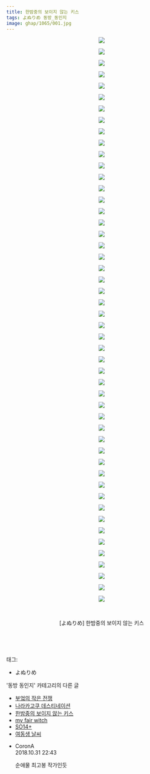 ```yaml
---
title: 한밤중의 보이지 않는 키스
tags: よぬりめ 동방_동인지
image: ghap/1065/001.jpg
---
```

<div class="article">
<p style="text-align: center; clear: none; float: none;"><img src="{{ site.nasurl }}/ghap/1065/001.jpg"/></p>
<p style="text-align: center; clear: none; float: none;"><img src="{{ site.nasurl }}/ghap/1065/002.jpg"/></p>
<p style="text-align: center; clear: none; float: none;"><img src="{{ site.nasurl }}/ghap/1065/003.jpg"/></p>
<p style="text-align: center; clear: none; float: none;"><img src="{{ site.nasurl }}/ghap/1065/004.jpg"/></p>
<p style="text-align: center; clear: none; float: none;"><img src="{{ site.nasurl }}/ghap/1065/005.jpg"/></p>
<p style="text-align: center; clear: none; float: none;"><img src="{{ site.nasurl }}/ghap/1065/006.jpg"/></p>
<p style="text-align: center; clear: none; float: none;"><img src="{{ site.nasurl }}/ghap/1065/007.jpg"/></p>
<p style="text-align: center; clear: none; float: none;"><img src="{{ site.nasurl }}/ghap/1065/008.jpg"/></p>
<p style="text-align: center; clear: none; float: none;"><img src="{{ site.nasurl }}/ghap/1065/009.jpg"/></p>
<p style="text-align: center; clear: none; float: none;"><img src="{{ site.nasurl }}/ghap/1065/010.jpg"/></p>
<p style="text-align: center; clear: none; float: none;"><img src="{{ site.nasurl }}/ghap/1065/011.jpg"/></p>
<p style="text-align: center; clear: none; float: none;"><img src="{{ site.nasurl }}/ghap/1065/012.jpg"/></p>
<p style="text-align: center; clear: none; float: none;"><img src="{{ site.nasurl }}/ghap/1065/013.jpg"/></p>
<p style="text-align: center; clear: none; float: none;"><img src="{{ site.nasurl }}/ghap/1065/014.jpg"/></p>
<p style="text-align: center; clear: none; float: none;"><img src="{{ site.nasurl }}/ghap/1065/015.jpg"/></p>
<p style="text-align: center; clear: none; float: none;"><img src="{{ site.nasurl }}/ghap/1065/016.jpg"/></p>
<p style="text-align: center; clear: none; float: none;"><img src="{{ site.nasurl }}/ghap/1065/017.jpg"/></p>
<p style="text-align: center; clear: none; float: none;"><img src="{{ site.nasurl }}/ghap/1065/018.jpg"/></p>
<p style="text-align: center; clear: none; float: none;"><img src="{{ site.nasurl }}/ghap/1065/019.jpg"/></p>
<p style="text-align: center; clear: none; float: none;"><img src="{{ site.nasurl }}/ghap/1065/020.jpg"/></p>
<p style="text-align: center; clear: none; float: none;"><img src="{{ site.nasurl }}/ghap/1065/021.jpg"/></p>
<p style="text-align: center; clear: none; float: none;"><img src="{{ site.nasurl }}/ghap/1065/022.jpg"/></p>
<p style="text-align: center; clear: none; float: none;"><img src="{{ site.nasurl }}/ghap/1065/023.jpg"/></p>
<p style="text-align: center; clear: none; float: none;"><img src="{{ site.nasurl }}/ghap/1065/024.jpg"/></p>
<p style="text-align: center; clear: none; float: none;"><img src="{{ site.nasurl }}/ghap/1065/025.jpg"/></p>
<p style="text-align: center; clear: none; float: none;"><img src="{{ site.nasurl }}/ghap/1065/026.jpg"/></p>
<p style="text-align: center; clear: none; float: none;"><img src="{{ site.nasurl }}/ghap/1065/027.jpg"/></p>
<p style="text-align: center; clear: none; float: none;"><img src="{{ site.nasurl }}/ghap/1065/028.jpg"/></p>
<p style="text-align: center; clear: none; float: none;"><img src="{{ site.nasurl }}/ghap/1065/029.jpg"/></p>
<p style="text-align: center; clear: none; float: none;"><img src="{{ site.nasurl }}/ghap/1065/030.jpg"/></p>
<p style="text-align: center; clear: none; float: none;"><img src="{{ site.nasurl }}/ghap/1065/031.jpg"/></p>
<p style="text-align: center; clear: none; float: none;"><img src="{{ site.nasurl }}/ghap/1065/032.jpg"/></p>
<p style="text-align: center; clear: none; float: none;"><img src="{{ site.nasurl }}/ghap/1065/033.jpg"/></p>
<p style="text-align: center; clear: none; float: none;"><img src="{{ site.nasurl }}/ghap/1065/034.jpg"/></p>
<p style="text-align: center; clear: none; float: none;"><img src="{{ site.nasurl }}/ghap/1065/035.jpg"/></p>
<p style="text-align: center; clear: none; float: none;"><img src="{{ site.nasurl }}/ghap/1065/036.jpg"/></p>
<p style="text-align: center; clear: none; float: none;"><img src="{{ site.nasurl }}/ghap/1065/037.jpg"/></p>
<p style="text-align: center; clear: none; float: none;"><img src="{{ site.nasurl }}/ghap/1065/038.jpg"/></p>
<p style="text-align: center; clear: none; float: none;"><img src="{{ site.nasurl }}/ghap/1065/039.jpg"/></p>
<p style="text-align: center; clear: none; float: none;"><img src="{{ site.nasurl }}/ghap/1065/040.jpg"/></p>
<p style="text-align: center; clear: none; float: none;"><img src="{{ site.nasurl }}/ghap/1065/041.jpg"/></p>
<p style="text-align: center; clear: none; float: none;"><img src="{{ site.nasurl }}/ghap/1065/042.jpg"/></p>
<p style="text-align: center; clear: none; float: none;"><img src="{{ site.nasurl }}/ghap/1065/043.jpg"/></p>
<p style="text-align: center; clear: none; float: none;"><img src="{{ site.nasurl }}/ghap/1065/044.jpg"/></p>
<p style="text-align: center; clear: none; float: none;"><img src="{{ site.nasurl }}/ghap/1065/045.jpg"/></p>
<p style="text-align: center; clear: none; float: none;"><img src="{{ site.nasurl }}/ghap/1065/046.jpg"/></p>
<p style="text-align: center; clear: none; float: none;"><img src="{{ site.nasurl }}/ghap/1065/047.jpg"/></p>
<p style="text-align: center; clear: none; float: none;"><img src="{{ site.nasurl }}/ghap/1065/048.jpg"/></p>
<p style="text-align: center; clear: none; float: none;"><img src="{{ site.nasurl }}/ghap/1065/049.jpg"/></p>
<p style="text-align: center; clear: none; float: none;"><img src="{{ site.nasurl }}/ghap/1065/050.jpg"/></p>
<p style="text-align: center; clear: none; float: none;"><br/></p>
<p style="text-align: center; clear: none; float: none;">[よぬりめ] 한밤중의 보이지 않는 키스</p>
<p style="text-align: center; clear: none; float: none;"><br/></p>
<p><br/></p>
</div><div class="tagTrail">
<p>태그: </p>
<ul>
<li>よぬりめ</li>
</ul>
</div><div class="another">
<p>'동방 동인지' 카테고리의 다른 글</p>
<ul>
<li><a href="/2016-07-24-ghap_1068">부엌의 작은 전쟁</a></li>
<li><a href="/2016-07-24-ghap_1066">나라카고쿠 데스티네이션</a></li>
<li><a href="/2016-07-24-ghap_1065">한밤중의 보이지 않는 키스</a></li>
<li><a href="/2016-07-24-ghap_1064">my fair witch</a></li>
<li><a href="/2016-07-24-ghap_1063">SO14+</a></li>
<li><a href="/2016-07-24-ghap_1062">여동생 날씨</a></li>
</ul>
</div><div class="cb_module cb_fluid">
<div class="cb_wrt cb_profile">
<div class="comment">
<ul>
<li class="cb_thumb_off" id="comment15365766">
<div class="cb_comment_area">
<div class="cb_info_area">
<div class="cb_section">
<span class="cb_nick_name">CoronA</span>
</div>
<div class="cb_section">
<span class="cb_date">2018.10.31 22:43 </span>
</div>
</div>
<div class="cb_dsc_comment">
<p class="cb_dsc">
											순애물 최고봉 작가인듯
										</p>
</div>
</div></li>
</ul>
</div>
</div><!-- commentList close -->
</div>